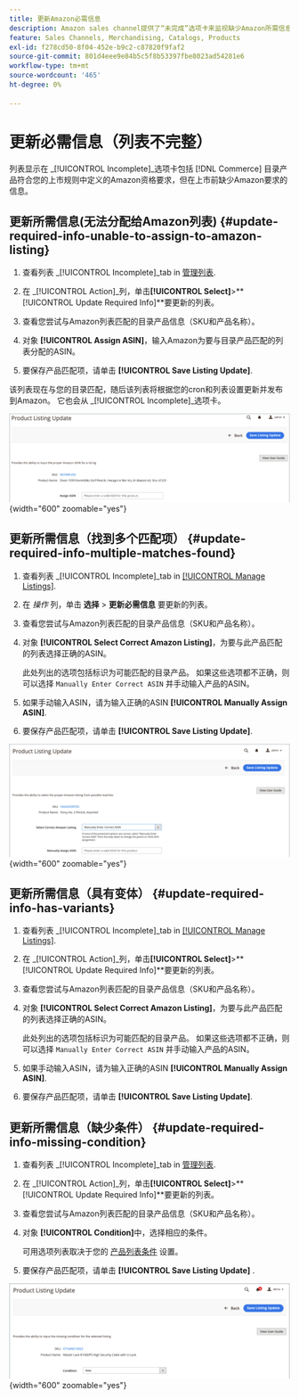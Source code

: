 ```yaml
---
title: 更新Amazon必需信息
description: Amazon sales channel提供了“未完成”选项卡来监视缺少Amazon所需信息的Commerce目录产品。
feature: Sales Channels, Merchandising, Catalogs, Products
exl-id: f278cd50-8f04-452e-b9c2-c87820f9faf2
source-git-commit: 801d4eee9e84b5c5f8b53397fbe8023ad54281e6
workflow-type: tm+mt
source-wordcount: '465'
ht-degree: 0%

---
```


# 更新必需信息（列表不完整）

列表显示在 _[!UICONTROL Incomplete]_选项卡包括 [!DNL Commerce] 目录产品符合您的上市规则中定义的Amazon资格要求，但在上市前缺少Amazon要求的信息。

## 更新所需信息(无法分配给Amazon列表) {#update-required-info-unable-to-assign-to-amazon-listing}

1. 查看列表 _[!UICONTROL Incomplete]_tab in [管理列表](./managing-product-listings.md).

1. 在 _[!UICONTROL Action]_列，单击&#x200B;**[!UICONTROL Select]**>**[!UICONTROL Update Required Info]**要更新的列表。

1. 查看您尝试与Amazon列表匹配的目录产品信息（SKU和产品名称）。

1. 对象 **[!UICONTROL Assign ASIN]**，输入Amazon为要与目录产品匹配的列表分配的ASIN。

1. 要保存产品匹配项，请单击 **[!UICONTROL Save Listing Update]**.

该列表现在与您的目录匹配，随后该列表将根据您的cron和列表设置更新并发布到Amazon。 它也会从 _[!UICONTROL Incomplete]_选项卡。

![手动分配ASIN以不匹配列表](assets/amazon-listing-update-assign-asin.png){width="600" zoomable="yes"}

## 更新所需信息（找到多个匹配项） {#update-required-info-multiple-matches-found}

1. 查看列表 _[!UICONTROL Incomplete]_tab in [[!UICONTROL Manage Listings]](./managing-product-listings.md).

1. 在 _操作_ 列，单击 **选择** > **更新必需信息** 要更新的列表。

1. 查看您尝试与Amazon列表匹配的目录产品信息（SKU和产品名称）。

1. 对象 **[!UICONTROL Select Correct Amazon Listing]**，为要与此产品匹配的列表选择正确的ASIN。

   此处列出的选项包括标识为可能匹配的目录产品。 如果这些选项都不正确，则可以选择 `Manually Enter Correct ASIN` 并手动输入产品的ASIN。

1. 如果手动输入ASIN，请为输入正确的ASIN **[!UICONTROL Manually Assign ASIN]**.

1. 要保存产品匹配项，请单击 **[!UICONTROL Save Listing Update]**.

![从多个可能的匹配项中手动选择ASIN](assets/amazon-listing-update-multiple-matches.png){width="600" zoomable="yes"}

## 更新所需信息（具有变体） {#update-required-info-has-variants}

1. 查看列表 _[!UICONTROL Incomplete]_tab in [[!UICONTROL Manage Listings]](./managing-product-listings.md).

1. 在 _[!UICONTROL Action]_列，单击&#x200B;**[!UICONTROL Select]**>**[!UICONTROL Update Required Info]**要更新的列表。

1. 查看您尝试与Amazon列表匹配的目录产品信息（SKU和产品名称）。

1. 对象 **[!UICONTROL Select Correct Amazon Listing]**，为要与此产品匹配的列表选择正确的ASIN。

   此处列出的选项包括标识为可能匹配的目录产品。 如果这些选项都不正确，则可以选择 `Manually Enter Correct ASIN` 并手动输入产品的ASIN。

1. 如果手动输入ASIN，请为输入正确的ASIN **[!UICONTROL Manually Assign ASIN]**.

1. 要保存产品匹配项，请单击 **[!UICONTROL Save Listing Update]**.

## 更新所需信息（缺少条件） {#update-required-info-missing-condition}

1. 查看列表 _[!UICONTROL Incomplete]_tab in [管理列表](./managing-product-listings.md).

1. 在 _[!UICONTROL Action]_列，单击&#x200B;**[!UICONTROL Select]**>**[!UICONTROL Update Required Info]**要更新的列表。

1. 查看您尝试与Amazon列表匹配的目录产品信息（SKU和产品名称）。

1. 对象 **[!UICONTROL Condition]**&#x200B;中，选择相应的条件。

   可用选项列表取决于您的 [产品列表条件](./product-listing-condition.md) 设置。

1. 要保存产品匹配项，请单击 **[!UICONTROL Save Listing Update]** .

![手动更新缺少的条件](assets/amazon-update-listing-missing-condition.png){width="600" zoomable="yes"}
